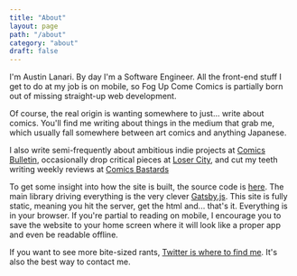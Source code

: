 ```yaml
---
title: "About"
layout: page
path: "/about"
category: "about"
draft: false
---
```

<p itemscope itemtype='http://schema.org/AboutPage'>
I'm <span itemprop='about'>Austin Lanari</span>. By day I'm a Software Engineer. All the front-end stuff I get to do at my job is on mobile, so Fog Up Come Comics is partially born out of missing straight-up web development.
</p>

Of course, the real origin is wanting somewhere to just... write about comics. You'll find me writing about things in the medium that grab me, which usually fall somewhere between art comics and anything Japanese.

I also write semi-frequently about ambitious indie projects at [Comics Bulletin](http://www.comicsbulletin.com), occasionally drop critical pieces at [Loser City](http://www.loser-city.com), and cut my teeth writing weekly reviews at [Comics Bastards](http://www.comicbastards.com)

To get some insight into how the site is built, the source code is [here](https://github.com/foggy1/FuSC). The main library driving everything is the very clever [Gatsby.js](https://github.com/gatsbyjs/gatsby). This site is fully static, meaning you hit the server, get the html and... that's it. Everything is in your browser. If you're partial to reading on mobile, I encourage you to save the website to your home screen where it will look like a proper app and even be readable offline.

If you want to see more bite-sized rants, [Twitter is where to find me](https://www.twitter.com/austinlanari). It's also the best way to contact me.
